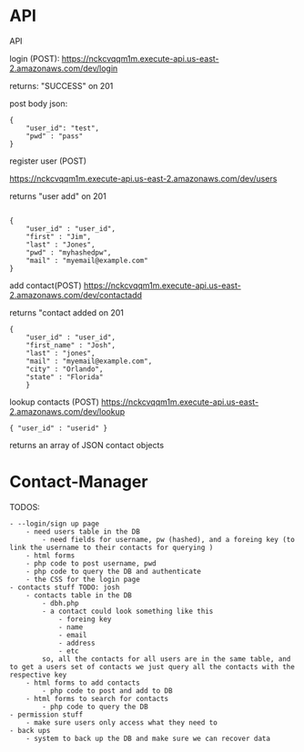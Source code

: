 
# API


API


login (POST):
https://nckcvqqm1m.execute-api.us-east-2.amazonaws.com/dev/login

returns: "SUCCESS" on 201

post body json:
```
{
    "user_id": "test",
    "pwd" : "pass"
}
```

register user (POST)

https://nckcvqqm1m.execute-api.us-east-2.amazonaws.com/dev/users

returns "user add" on 201
```

{
    "user_id" : "user_id",
    "first" : "Jim",
    "last" : "Jones",
    "pwd" : "myhashedpw",
    "mail" : "myemail@example.com"
}

```
add contact(POST) https://nckcvqqm1m.execute-api.us-east-2.amazonaws.com/dev/contactadd

returns "contact added on 201
```
{
	"user_id" : "user_id",
    "first_name" : "Josh",
    "last" : "jones",
    "mail" : "myemail@example.com",
    "city" : "Orlando",
    "state" : "Florida"
    }

```

lookup contacts (POST) https://nckcvqqm1m.execute-api.us-east-2.amazonaws.com/dev/lookup
```
{ "user_id" : "userid" }
```
returns an array of JSON contact objects




















# Contact-Manager
TODOS:

    - --login/sign up page
        - need users table in the DB
            - need fields for username, pw (hashed), and a foreing key (to link the username to their contacts for querying )
        - html forms 
        - php code to post username, pwd
        - php code to query the DB and authenticate 
        - the CSS for the login page
    - contacts stuff TODO: josh
        - contacts table in the DB
            - dbh.php
            - a contact could look something like this
                - foreing key
                - name
                - email
                - address
                - etc
            so, all the contacts for all users are in the same table, and to get a users set of contacts we just query all the contacts with the respective key
        - html forms to add contacts
            - php code to post and add to DB
        - html forms to search for contacts
            - php code to query the DB
    - permission stuff
        - make sure users only access what they need to
    - back ups
        - system to back up the DB and make sure we can recover data

